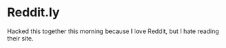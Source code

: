 # Reddit.ly

Hacked this together this morning because I love Reddit, but I hate reading their site.